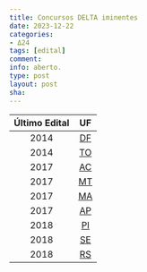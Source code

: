 ```yaml
---
title: Concursos DELTA iminentes
date: 2023-12-22
categories:
- Δ24
tags: [edital]
comment: 
info: aberto.
type: post
layout: post
sha: 
---
```


| **Último Edital** | **UF** |
|:---:|:---:|
| 2014 | [DF](https://cj.estrategia.com/portal/concurso-delegado-df/) |
| 2014 | [TO](https://cj.estrategia.com/portal/concurso-delegado-to/) |
| 2017 | [AC](https://cj.estrategia.com/portal/concurso-delegado-ac/) |
| 2017 | [MT](https://cj.estrategia.com/portal/concurso-delegado-mt/) |
| 2017 | [MA](https://cj.estrategia.com/portal/concurso-delegado-ma/) |
| 2017 | [AP](https://cj.estrategia.com/portal/concurso-delegado-ap/) |
| 2018 | [PI](https://cj.estrategia.com/portal/concurso-delegado-pi/) |
| 2018 | [SE](https://cj.estrategia.com/portal/concurso-delegado-se/) |
| 2018 | [RS](https://cj.estrategia.com/portal/concurso-delegado-rs/) |
